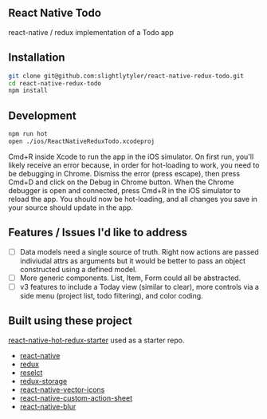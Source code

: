 ## React Native Todo

react-native / redux implementation of a Todo app

## Installation

```bash
git clone git@github.com:slightlytyler/react-native-redux-todo.git
cd react-native-redux-todo
npm install
```

## Development

```bash
npm run hot
open ./ios/ReactNativeReduxTodo.xcodeproj
```

Cmd+R inside Xcode to run the app in the iOS simulator. On first run, you'll likely receive an error because, in order for hot-loading to work, you need to be debugging in Chrome. Dismiss the error (press escape), then press Cmd+D and click on the Debug in Chrome button. When the Chrome debugger is open and connected, press Cmd+R in the iOS simulator to reload the app. You should now be hot-loading, and all changes you save in your source should update in the app.

## Features / Issues I'd like to address

- [ ] Data models need a single source of truth. Right now actions are passed indiviudal attrs as arguments but it would be better to pass an object constructed using a defined model.
- [ ] More generic components. List, Item, Form could all be abstracted.
- [ ] v3 features to include a Today view (similar to clear), more controls via a side menu (project list, todo filtering), and color coding.

## Built using these project

[react-native-hot-redux-starter](https://github.com/adampash/react-native-hot-redux-starter) used as a starter repo.

- [react-native](https://github.com/facebook/react-native)
- [redux](https://github.com/rackt/redux)
- [reselct](https://github.com/rackt/reselect)
- [redux-storage](https://github.com/michaelcontento/redux-storage)
- [react-native-vector-icons](https://github.com/oblador/react-native-vector-icons)
- [react-native-custom-action-sheet](https://github.com/eyaleizenberg/react-native-custom-action-sheet)
- [react-native-blur](https://github.com/Kureev/react-native-blur)